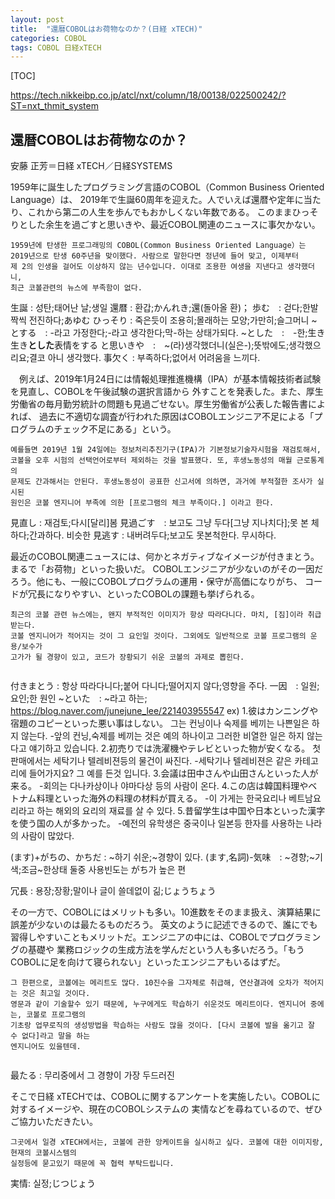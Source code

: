 ```yaml
---
layout: post
title:  "還暦COBOLはお荷物なのか？(日経 xTECH)"
categories: COBOL
tags: COBOL 日経xTECH
---
```

[TOC]

https://tech.nikkeibp.co.jp/atcl/nxt/column/18/00138/022500242/?ST=nxt_thmit_system

## 還暦COBOLはお荷物なのか？

安藤 正芳＝日経 xTECH／日経SYSTEMS



1959年に誕生したプログラミング言語のCOBOL（Common Business Oriented Language）は、
2019年で生誕60周年を迎えた。人でいえば還暦や定年に当たり、これから第二の人生を歩んでもおかしくない年数である。
このままひっそりとした余生を過ごすと思いきや、最近COBOL関連のニュースに事欠かない。 

```
1959년에 탄생한 프로그래밍의 COBOL(Common Business Oriented Language）는
2019년으로 탄생 60주년을 맞이했다. 사람으로 말한다면 정년에 들어 맞고, 이제부터
제 2의 인생을 걸어도 이상하지 않는 년수입니다. 이대로 조용한 여생을 지낸다고 생각했더니,
최근 코볼관련의 뉴스에 부족함이 없다.

```
生誕 : 성탄;태어난 날;생일
還暦 : 환갑;かんれき;還(돌아올 환)；
歩む　: 걷다;한발짝씩 전진하다;あゆむ
ひっそり : 죽은듯이 조용히;몰래하는 모양;가만히;슬그머니
~とする　: -라고 가정한다;-라고 생각한다;막-하는 상태가되다.
~とした　:　-한;生き生き**とした**表情をする
と思いきや　:　~(라)생각했더니(실은-);뜻밖에도;생각했으리요;결코 아니 생각했다.
事欠く : 부족하다;없어서 어려움을 느끼다.

　例えば、2019年1月24日には情報処理推進機構（IPA）が基本情報技術者試験を見直し、COBOLを午後試験の選択言語から
外すことを発表した。また、厚生労働省の毎月勤労統計の問題も見過ごせない。厚生労働省が公表した報告書によれば、
過去に不適切な調査が行われた原因はCOBOLエンジニア不足による「プログラムのチェック不足にある」という。 

```
예를들면 2019년 1월 24일에는 정보처리추진기구(IPA)가 기본정보기술자시험을 재검토해서,
코볼을 오후 시험의 선택언어로부터 제외하는 것을 발표했다. 또, 후생노동성의 매월 근로통계의
문제도 간과해서는 안된다. 후생노동성이 공표한 신고서에 의하면, 과거에 부적절한 조사가 실시된
원인은 코볼 엔지니어 부족에 의한 [프로그램의 체크 부족이다.] 이라고 한다.

```
見直し : 재검토;다시[달리]봄
見過ごす　: 보고도 그냥 두다[그냥 지나치다];못 본 체하다;간과하다.
비슷한
見逃す : 내버려두다;보고도 못본척한다. 무시하다.


最近のCOBOL関連ニュースには、何かとネガティブなイメージが付きまとう。まるで「お荷物」といった扱いだ。
COBOLエンジニアが少ないのがその一因だろう。他にも、一般にCOBOLプログラムの運用・保守が高価になりがち、
コードが冗長になりやすい、といったCOBOLの課題も挙げられる。 

```
최근의 코볼 관련 뉴스에는, 왠지 부적적인 이미지가 항상 따라다니다. 마치, [짐]이라 취급받는다.
코볼 엔지니어가 적어지는 것이 그 요인일 것이다. 그외에도 일반적으로 코볼 프로그램의 운용/보수가
고가가 될 경향이 있고, 코드가 장황되기 쉬운 코볼의 과제로 뽑힌다.


```
付きまとう : 항상 따라다니다;붙어 다니다;떨어지지 않다;영향을 주다.
一因　: 일원;요인;한 원인
~といた　: ~라고 하는;
https://blog.naver.com/junejune_lee/221403955547
ex)
1.彼はカンニングや宿題のコピーといった悪い事はしない。
그는 컨닝이나 숙제를 베끼는 나쁜일은 하지 않는다.
-앞의 컨닝,숙제를 베끼는 것은 예의 하나이고 그러한 비열한 일은 하지 않는다고 얘기하고 있습니다.
2.初売りでは洗濯機やテレビといった物が安くなる。
첫 판매에서는 세탁기나 텔레비젼등의 물건이 싸진다.
-세탁기나 텔레비젼은 같은 카테고리에 들어가지요? 그 예를 든것 입니다.
3.会議は田中さんや山田さんといった人が来る。
-회의는 다나카상이나 야마다상 등의  사람이 온다.
4.この店は韓国料理やベトナム料理といった海外の料理の材料が買える。
-이 가게는 한국요리나 베트남요리라고 하는 해외의 요리의 재료를 살 수 있다.
5.昔留学生は中国や日本といった漢字を使う国の人が多かった。
-예전의 유학생은 중국이나 일본등 한자를 사용하는 나라의 사람이 많았다.

(ます)+がちの、かちだ : ~하기 쉬운;~경향이 있다.
(ます,名詞)-気味　: ~경향;~기색;조금~한상태
둘중 사용빈도는 がち가 높은 편

冗長 : 용장;장황;말이나 글이 쓸데없이 긺;じょうちょう



その一方で、COBOLにはメリットも多い。10進数をそのまま扱え、演算結果に誤差が少ないのは最たるものだろう。
英文のように記述できるので、誰にでも習得しやすいこともメリットだ。エンジニアの中には、COBOLでプログラミングの基礎や
業務ロジックの生成方法を学んだという人も多いだろう。「もうCOBOLに足を向けて寝られない」といったエンジニアもいるはずだ。 

```
그 한편으로, 코볼에는 메리트도 많다. 10진수을 그자체로 취급해, 연산결과에 오차가 적어지는 것은 최고일 것이다.
영문과 같이 기술할수 있기 때문에, 누구에게도 학습하기 쉬운것도 메리트이다. 엔지니어 중에는, 코볼로 프로그램의
기초랑 업무로직의 생성방법을 학습하는 사람도 많을 것이다. [다시 코볼에 발을 옮기고 잘 수 없다]라고 말을 하는
엔지니어도 있을텐데.


```
最たる : 무리중에서 그 경향이 가장 두드러진


そこで日経 xTECHでは、COBOLに関するアンケートを実施したい。COBOLに対するイメージや、現在のCOBOLシステムの
実情などを尋ねているので、ぜひご協力いただきたい。 

```
그곳에서 일경 xTECH에서는, 코볼에 관한 앙케이트을 실시하고 싶다. 코볼에 대한 이미지랑, 현재의 코볼시스템의
실정등에 묻고있기 때문에 꼭 협력 부탁드립니다.

```
実情: 실정;じつじょう